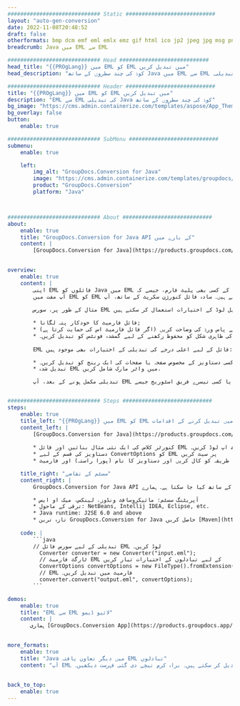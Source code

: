 ```yaml
---
############################# Static ############################
layout: "auto-gen-conversion"
date: 2022-11-08T20:48:52
draft: false
otherformats: bmp dcm emf eml emlx emz gif html ico jp2 jpeg jpg msg png psb psd svg svgz tga tif tiff webp wmf wmz
breadcrumb: Java میں EML سے EML

############################# Head ############################
head_title: "{{PROgLang}} میں EML کو EML میں تبدیل کریں"
head_description: "کوڈ کی چند سطروں کے ساتھ Java میں EML سے EML کی تبدیلی۔ Java کے لیے GroupDocs دستاویز کنورژن API کا استعمال کرتے ہوئے 160 سے زیادہ فائل فارمیٹس میں تبدیل کریں"

############################# Header ############################
title: "{{PROgLang}} میں EML کو EML میں تبدیل کریں"
description: "EML سے EML کی تبدیلی Java کوڈ کی چند سطروں کے ساتھ"
bg_image: "https://cms.admin.containerize.com/templates/aspose/App_Themes/V3/images/bg/header1.png"
bg_overlay: false
button:
    enable: true

############################# SubMenu ############################
submenu:
    enable: true

    left:
        img_alt: "GroupDocs.Conversion for Java"
        image: "https://cms.admin.containerize.com/templates/groupdocs/images/product-logos/90x90-noborder/groupdocs-conversion-java.png"
        product: "GroupDocs.Conversion"
        platform: "Java"



############################# About ############################
about:
    enable: true
    title: "GroupDocs.Conversion for Java API کے بارے میں"
    content: |
        [GroupDocs.Conversion for Java](https://products.groupdocs.com/conversion/java/) ایک اعلی درجے کی فائل فارمیٹ کنورژن API ہے جو مقبول تصویر اور دستاویز فارمیٹس جیسے کہ Microsoft Office، OpenDocument، PDF، HTML، ای میل، CAD کے درمیان تبدیل کرنے کے لیے ہے۔ اور بہت کچھ صرف کوڈ کی چند لائنوں کے ساتھ۔ مقامی API خود بخود اصل دستاویزات کے فارمیٹس کا پتہ لگاتا ہے اور تبدیل شدہ دستاویزات کو اپنی مرضی کے مطابق کرنے کے لیے بہت سے اختیارات پیش کرتا ہے۔ کسی دستاویز سے معلومات نکالنے کے فنکشن کے ساتھ، یہ تبادلوں کے نتائج کی مقامی ڈسک میں بطور ڈیفالٹ کیشنگ کی حمایت کرتا ہے۔ تاہم، کسی بھی قسم کی کیش اسٹوریج کو مناسب انٹرفیس - Amazon S3، Dropbox، Google Drive، Windows Azure، Reddis، یا کوئی اور لاگو کر کے سپورٹ کیا جا سکتا ہے۔
    

overview:
    enable: true
    content: |
        اپنی EML فائلوں کو Java میں EML میں تبدیل کریں۔ یہ آپ کی پسند کے کسی بھی پلیٹ فارم، جیسے کہ Windows، Linux، macOS پر Java کوڈ کی صرف دو لائنیں لیتا ہے۔
        آپ مفت میں EML کو EML میں تبدیل کرنے کی کوشش کر سکتے ہیں اور تبدیلی کے نتائج کے معیار کا جائزہ لے سکتے ہیں۔ سادہ فائل کنورژن سکرپٹ کے ساتھ، آپ EML سورس فائل کو لوڈ کرنے اور EML آؤٹ پٹ کو اسٹور کرنے کے لیے مزید نفیس اختیارات آزما سکتے ہیں۔ 
        
        مثال کے طور پر، سورس EML فائل کے لیے آپ درج ذیل لوڈ کے اختیارات استعمال کر سکتے ہیں:

        * فائل فارمیٹ کا خودکار پتہ لگانا;
        * محفوظ فائلوں کے لیے پاس ورڈ کی وضاحت کریں (اگر فائل فارمیٹ اس کی حمایت کرتا ہے);
        * دستاویز کی ظاہری شکل کو محفوظ رکھنے کے لیے گمشدہ فونٹس کو تبدیل کریں۔.
        
        EML فائل کے لیے اعلی درجے کی تبدیلی کے اختیارات بھی موجود ہیں:

        * کسی دستاویز کے مخصوص صفحہ یا صفحات کی ایک رینج کو تبدیل کریں۔;
        * تبدیل شدہ EML میں واٹر مارک شامل کریں.

        تبدیلی مکمل ہونے کے بعد، آپ EML فائل کو اپنے مقامی فائل پاتھ میں یا کسی تیسرے فریق اسٹوریج جیسے FTP، Amazon S3، Google Drive، Dropbox وغیرہ میں محفوظ کر سکتے ہیں۔ براہ کرم نوٹ کریں - EML کو تبدیل کرنے کے لیے EML تک، آپ کو کوئی اضافی سافٹ ویئر انسٹال کرنے کی ضرورت نہیں ہے، جیسے MS Office، Open Office، Adobe Acrobat Reader وغیرہ۔


############################# Steps ############################
steps:
    enable: true
    title_left: "{{PROgLang}} میں EML کو EML میں تبدیل کرنے کے اقدامات"
    content_left: |
        [GroupDocs.Conversion for Java](https://products.groupdocs.com/conversion/java/) ڈویلپرز کو کوڈ کی چند سطروں کے ساتھ آسانی سے EML فائل کو EML میں تبدیل کرنے کی اجازت دیتا ہے۔
        
        * کنورٹر کلاس کی ایک نئی مثال بنائیں اور فائل EML کو پورے راستے کے ساتھ اپ لوڈ کریں۔
        * دستاویز کی قسم کے لیے ConvertOptions کو EML پر سیٹ کریں
        * کنورٹ() طریقہ کو کال کریں اور دستاویز کا نام (پورا راستہ) اور فارمیٹ (EML) کو بطور پیرامیٹر پاس کریں۔

    title_right: "سسٹم کے تقاضے"
    content_right: |
        GroupDocs.Conversion for Java API کے ساتھ بنیادی تبدیلی کوڈ کی چند سطروں کے ساتھ کیا جا سکتا ہے۔ ہمارے APIs تمام بڑے پلیٹ فارمز اور آپریٹنگ سسٹمز پر تعاون یافتہ ہیں۔ ذیل کے کوڈ پر عمل کرنے سے پہلے، یقینی بنائیں کہ آپ کے سسٹم پر درج ذیل شرائط انسٹال ہیں۔

        * آپریٹنگ سسٹم: مائیکروسافٹ ونڈوز، لینکس، میک او ایس
        * ترقی کے ماحول: NetBeans, Intellij IDEA, Eclipse, etc.
        * Java runtime: J2SE 6.0 and above
        * تازہ ترین GroupDocs.Conversion for Java حاصل کریں [Maven](https://repository.groupdocs.com/webapp/#/artifacts/browse/tree/General/repo/com/groupdocs/groupdocs-conversion) سے
         
    code: |
        ```java    
        // تبدیلی کے لیے سورس فائل EML لوڈ کریں۔
          Converter converter = new Converter("input.eml");
          // ٹارگٹ فارمیٹ EML کے لیے تبادلوں کے اختیارات تیار کریں
          ConvertOptions convertOptions = new FileType().fromExtension("eml").getConvertOptions();
          // EML فارمیٹ میں تبدیل کریں۔
          converter.convert("output.eml", convertOptions);
        ```

demos:
    enable: true
    title: "EML سے EML لائیو ڈیمو"
    content: |
       ہماری [GroupDocs.Conversion App](https://products.groupdocs.app/conversion/family) ویب سائٹ پر جائیں اور ابھی EML سے EML کی تبدیلی آزمائیں۔ مفت ڈیمو کے درج ذیل فوائد ہیں۔
          

more_formats:
    enable: true
    title: "Java میں دیگر تعاون یافتہ EML تبادلوں"
    content: "آپ EML کو کئی دیگر فائل فارمیٹس میں بھی تبدیل کر سکتے ہیں۔ براہ کرم نیچے دی گئی فہرست دیکھیں۔"
       
       
back_to_top:
    enable: true
---
```

